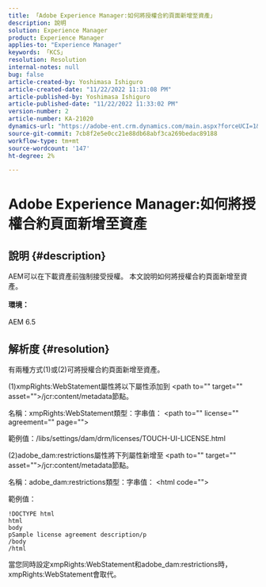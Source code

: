 ```yaml
---
title: 「Adobe Experience Manager:如何將授權合約頁面新增至資產」
description: 說明
solution: Experience Manager
product: Experience Manager
applies-to: "Experience Manager"
keywords: 「KCS」
resolution: Resolution
internal-notes: null
bug: false
article-created-by: Yoshimasa Ishiguro
article-created-date: "11/22/2022 11:31:08 PM"
article-published-by: Yoshimasa Ishiguro
article-published-date: "11/22/2022 11:33:02 PM"
version-number: 2
article-number: KA-21020
dynamics-url: "https://adobe-ent.crm.dynamics.com/main.aspx?forceUCI=1&pagetype=entityrecord&etn=knowledgearticle&id=b97a08ba-bd6a-ed11-9561-6045bd006a22"
source-git-commit: 7cb8f2e5e0cc21e88db68abf3ca269bedac89188
workflow-type: tm+mt
source-wordcount: '147'
ht-degree: 2%

---
```


# Adobe Experience Manager:如何將授權合約頁面新增至資產

## 說明 {#description}

AEM可以在下載資產前強制接受授權。 本文說明如何將授權合約頁面新增至資產。<br><br><b>環境：</b><br><br>AEM 6.5

## 解析度 {#resolution}


有兩種方式(1)或(2)可將授權合約頁面新增至資產。

(1)xmpRights:WebStatement屬性將以下屬性添加到 &lt;path to=&quot;&quot; target=&quot;&quot; asset=&quot;&quot;>/jcr:content/metadata節點。

名稱：xmpRights:WebStatement類型：字串值： &lt;path to=&quot;&quot; license=&quot;&quot; agreement=&quot;&quot; page=&quot;&quot;>

範例值：/libs/settings/dam/drm/licenses/TOUCH-UI-LICENSE.html

(2)adobe_dam:restrictions屬性將下列屬性新增至 &lt;path to=&quot;&quot; target=&quot;&quot; asset=&quot;&quot;>/jcr:content/metadata節點。

名稱：adobe_dam:restrictions類型：字串值： &lt;html code=&quot;&quot;>

範例值：






```
!DOCTYPE html
html
body
pSample license agreement description/p
/body
/html
```




當您同時設定xmpRights:WebStatement和adobe_dam:restrictions時，xmpRights:WebStatement會取代。
